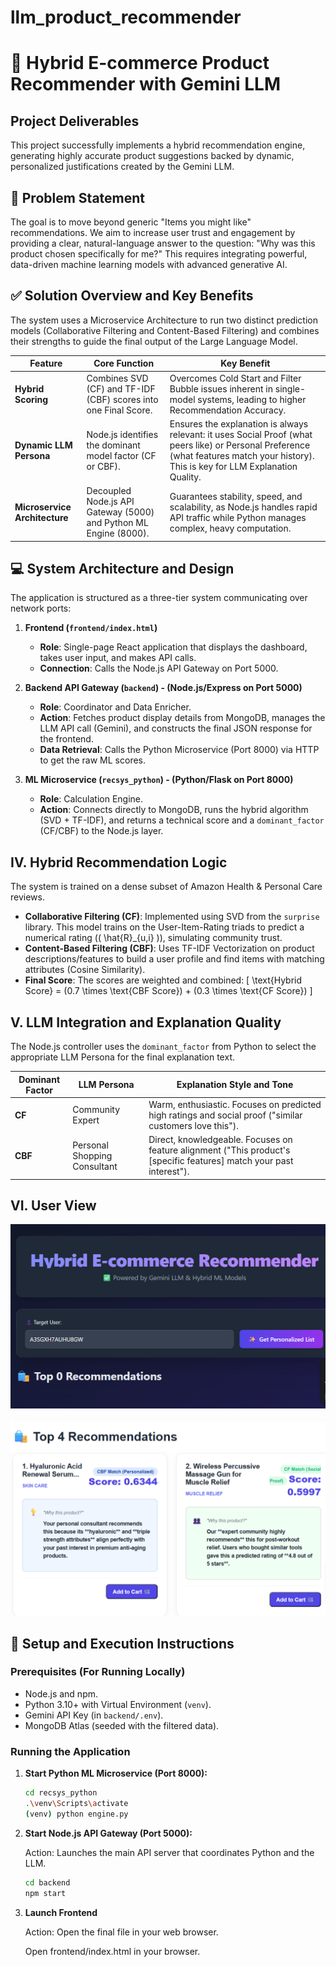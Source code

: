 # llm_product_recommender
# 🛒 Hybrid E-commerce Product Recommender with Gemini LLM

## Project Deliverables
This project successfully implements a hybrid recommendation engine, generating highly accurate product suggestions backed by dynamic, personalized justifications created by the Gemini LLM.

## 🎯 Problem Statement
The goal is to move beyond generic "Items you might like" recommendations. We aim to increase user trust and engagement by providing a clear, natural-language answer to the question: "Why was this product chosen specifically for me?" This requires integrating powerful, data-driven machine learning models with advanced generative AI.

## ✅ Solution Overview and Key Benefits
The system uses a Microservice Architecture to run two distinct prediction models (Collaborative Filtering and Content-Based Filtering) and combines their strengths to guide the final output of the Large Language Model.

| Feature              | Core Function                              | Key Benefit                                                                 |
|-----------------------|--------------------------------------------|-----------------------------------------------------------------------------|
| **Hybrid Scoring**    | Combines SVD (CF) and TF-IDF (CBF) scores into one Final Score. | Overcomes Cold Start and Filter Bubble issues inherent in single-model systems, leading to higher Recommendation Accuracy. |
| **Dynamic LLM Persona** | Node.js identifies the dominant model factor (CF or CBF). | Ensures the explanation is always relevant: it uses Social Proof (what peers like) or Personal Preference (what features match your history). This is key for LLM Explanation Quality. |
| **Microservice Architecture** | Decoupled Node.js API Gateway (5000) and Python ML Engine (8000). | Guarantees stability, speed, and scalability, as Node.js handles rapid API traffic while Python manages complex, heavy computation. |

## 💻 System Architecture and Design
The application is structured as a three-tier system communicating over network ports:

1. **Frontend (`frontend/index.html`)**
   - **Role**: Single-page React application that displays the dashboard, takes user input, and makes API calls.
   - **Connection**: Calls the Node.js API Gateway on Port 5000.

2. **Backend API Gateway (`backend`) - (Node.js/Express on Port 5000)**
   - **Role**: Coordinator and Data Enricher.
   - **Action**: Fetches product display details from MongoDB, manages the LLM API call (Gemini), and constructs the final JSON response for the frontend.
   - **Data Retrieval**: Calls the Python Microservice (Port 8000) via HTTP to get the raw ML scores.

3. **ML Microservice (`recsys_python`) - (Python/Flask on Port 8000)**
   - **Role**: Calculation Engine.
   - **Action**: Connects directly to MongoDB, runs the hybrid algorithm (SVD + TF-IDF), and returns a technical score and a `dominant_factor` (CF/CBF) to the Node.js layer.

## IV. Hybrid Recommendation Logic
The system is trained on a dense subset of Amazon Health & Personal Care reviews.

- **Collaborative Filtering (CF)**: Implemented using SVD from the `surprise` library. This model trains on the User-Item-Rating triads to predict a numerical rating (\( \hat{R}_{u,i} \)), simulating community trust.
- **Content-Based Filtering (CBF)**: Uses TF-IDF Vectorization on product descriptions/features to build a user profile and find items with matching attributes (Cosine Similarity).
- **Final Score**: The scores are weighted and combined:
  \[
  \text{Hybrid Score} = (0.7 \times \text{CBF Score}) + (0.3 \times \text{CF Score})
  \]

## V. LLM Integration and Explanation Quality
The Node.js controller uses the `dominant_factor` from Python to select the appropriate LLM Persona for the final explanation text.

| Dominant Factor | LLM Persona            | Explanation Style and Tone                                      |
|-----------------|-------------------------|-----------------------------------------------------------------|
| **CF**          | Community Expert        | Warm, enthusiastic. Focuses on predicted high ratings and social proof ("similar customers love this"). |
| **CBF**         | Personal Shopping Consultant | Direct, knowledgeable. Focuses on feature alignment ("This product's [specific features] match your past interest"). |

## VI. User View 
![User View Dashboard](input.png)

![Recommendation Response](output.png)      

## 🚀 Setup and Execution Instructions

### Prerequisites (For Running Locally)
- Node.js and npm.
- Python 3.10+ with Virtual Environment (`venv`).
- Gemini API Key (in `backend/.env`).
- MongoDB Atlas (seeded with the filtered data).

### Running the Application
1. **Start Python ML Microservice (Port 8000):**
   ```bash
   cd recsys_python
   .\venv\Scripts\activate
   (venv) python engine.py

2. **Start Node.js API Gateway (Port 5000):**

    Action: Launches the main API server that coordinates Python and the LLM.

    ```bash
    cd backend
    npm start

3. **Launch Frontend**

    Action: Open the final file in your web browser.

    Open frontend/index.html in your browser.